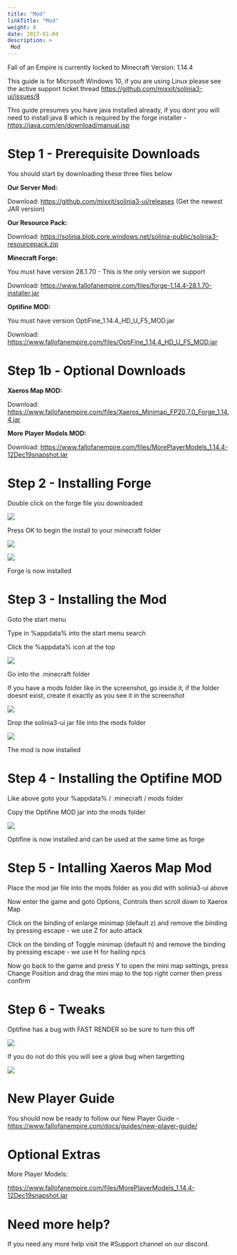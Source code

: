 ```yaml
---
title: "Mod"
linkTitle: "Mod"
weight: 8
date: 2017-01-04
description: >
 Mod
---
```


Fall of an Empire is currently locked to Minecraft Version: 1.14.4

This guide is for Microsoft Windows 10, if you are using Linux please see the active support ticket thread https://github.com/mixxit/solinia3-ui/issues/8

This guide presumes you have java installed already, if you dont you will need to install java 8 which is required by the forge installer - https://java.com/en/download/manual.jsp

# Step 1 - Prerequisite Downloads

You should start by downloading these three files below

**Our Server Mod:**

Download: https://github.com/mixxit/solinia3-ui/releases (Get the newest JAR version)

**Our Resource Pack:**

Download: https://solinia.blob.core.windows.net/solinia-public/solinia3-resourcepack.zip

**Minecraft Forge:**

You must have version 28.1.70 - This is the only version we support

Download: https://www.fallofanempire.com/files/forge-1.14.4-28.1.70-installer.jar

**Optifine MOD:**

You must have version OptiFine_1.14.4_HD_U_F5_MOD.jar

Download: https://www.fallofanempire.com/files/OptiFine_1.14.4_HD_U_F5_MOD.jar

# Step 1b - Optional Downloads

**Xaeros Map MOD:**

Download: https://www.fallofanempire.com/files/Xaeros_Minimap_FP20.7.0_Forge_1.14.4.jar

**More Player Models MOD:**

Download: https://www.fallofanempire.com/files/MorePlayerModels_1.14.4-12Dec19snapshot.jar

# Step 2 - Installing Forge

Double click on the forge file you downloaded

![](https://fallofanempire.com/img/install/forgeinstaller1.png)

Press OK to begin the install to your minecraft folder

![](https://fallofanempire.com/img/install/forgeinstaller2.png)

![](https://fallofanempire.com/img/install/forgeinstaller3.png)

Forge is now installed

# Step 3 - Installing the Mod

Goto the start menu 

Type in %appdata% into the start menu search

Click the %appdata% icon at the top

![](https://fallofanempire.com/img/install/appdata.png)

Go into the .minecraft folder

If you have a mods folder like in the screenshot, go inside it, if the folder doesnt exist, create it exactly as you see it in the screenshot

![](https://fallofanempire.com/img/install/minecraftfolder.png)

Drop the solinia3-ui jar file into the mods folder

![](https://fallofanempire.com/img/install/modsfolder.png)

The mod is now installed

# Step 4 - Installing the Optifine MOD

Like above goto your %appdata% / .minecraft / mods folder

Copy the Optifine MOD jar into the mods folder

![](https://fallofanempire.com/img/install/mods.png)


Optifine is now installed and can be used at the same time as forge

# Step 5 - Intalling Xaeros Map Mod

Place the mod jar file into the mods folder as you did with solinia3-ui above

Now enter the game and goto Options, Controls then scroll down to Xaerox Map 

Click on the binding of enlarge minimap (default z) and remove the binding by pressing escape - we use Z for auto attack

Click on the binding of Toggle minimap (default h) and remove the binding by pressing escape - we use H for hailing npcs

Now go back to the game and press Y to open the mini map settings, press Change Position and drag the mini map to the top right corner then press confirm

# Step 6 - Tweaks

Optifine has a bug with FAST RENDER so be sure to turn this off

![](https://fallofanempire.com/img/fastrender.png)

If you do not do this you will see a glow bug when targetting

![](https://fallofanempire.com/img/whitecar.png)

# New Player Guide

You should now be ready to follow our New Player Guide - https://www.fallofanempire.com/docs/guides/new-player-guide/

# Optional Extras

More Player Models: 

https://www.fallofanempire.com/files/MorePlayerModels_1.14.4-12Dec19snapshot.jar

# Need more help?

If you need any more help visit the #Support channel on our discord.
